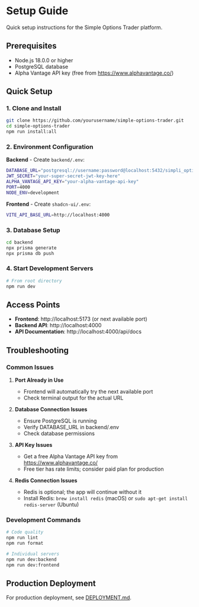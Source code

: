 # Setup Guide

Quick setup instructions for the Simple Options Trader platform.

## Prerequisites

- Node.js 18.0.0 or higher
- PostgreSQL database
- Alpha Vantage API key (free from https://www.alphavantage.co/)

## Quick Setup

### 1. Clone and Install
```bash
git clone https://github.com/yourusername/simple-options-trader.git
cd simple-options-trader
npm run install:all
```

### 2. Environment Configuration

**Backend** - Create `backend/.env`:
```bash
DATABASE_URL="postgresql://username:password@localhost:5432/simpli_options"
JWT_SECRET="your-super-secret-jwt-key-here"
ALPHA_VANTAGE_API_KEY="your-alpha-vantage-api-key"
PORT=4000
NODE_ENV=development
```

**Frontend** - Create `shadcn-ui/.env`:
```bash
VITE_API_BASE_URL=http://localhost:4000
```

### 3. Database Setup
```bash
cd backend
npx prisma generate
npx prisma db push
```

### 4. Start Development Servers
```bash
# From root directory
npm run dev
```

## Access Points

- **Frontend**: http://localhost:5173 (or next available port)
- **Backend API**: http://localhost:4000
- **API Documentation**: http://localhost:4000/api/docs

## Troubleshooting

### Common Issues

1. **Port Already in Use**
   - Frontend will automatically try the next available port
   - Check terminal output for the actual URL

2. **Database Connection Issues**
   - Ensure PostgreSQL is running
   - Verify DATABASE_URL in backend/.env
   - Check database permissions

3. **API Key Issues**
   - Get a free Alpha Vantage API key from https://www.alphavantage.co/
   - Free tier has rate limits; consider paid plan for production

4. **Redis Connection Issues**
   - Redis is optional; the app will continue without it
   - Install Redis: `brew install redis` (macOS) or `sudo apt-get install redis-server` (Ubuntu)

### Development Commands
```bash
# Code quality
npm run lint
npm run format

# Individual servers
npm run dev:backend
npm run dev:frontend
```

## Production Deployment

For production deployment, see [DEPLOYMENT.md](./DEPLOYMENT.md). 